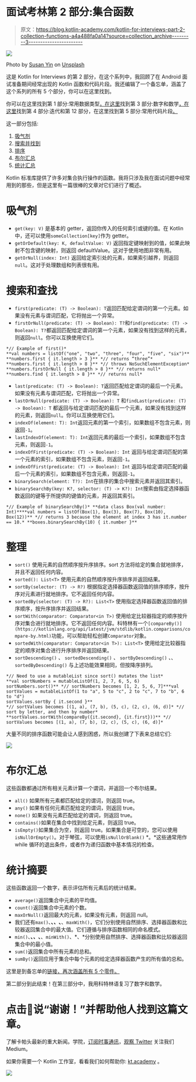 # 面试考林第 2 部分:集合函数

> 原文：<https://blog.kotlin-academy.com/kotlin-for-interviews-part-2-collection-functions-a4a488fa0a14?source=collection_archive---------3----------------------->

![](img/b6422f0079e3a0bef19e9b464651be6f.png)

Photo by [Susan Yin](https://unsplash.com/@syinq?utm_source=medium&utm_medium=referral) on [Unsplash](https://unsplash.com?utm_source=medium&utm_medium=referral)

这是 Kotlin for Interviews 的第 2 部分，在这个系列中，我回顾了在 Android 面试准备期间经常出现的 Kotlin 函数和代码片段。我还编辑了一个备忘单，涵盖了这个系列的所有 5 个部分，你可以在这里找到。

你可以在这里找到第 1 部分:常用数据类型[，在这里](/kotlin-for-interviews-part-1-common-data-types-886ea1e40645)找到第 3 部分:数字和数学[，在这里](/kotlin-for-interviews-part-3-numbers-and-math-786660295cea)找到第 4 部分:迭代和第 12 部分，在这里找到第 5 部分:常用代码片段[。](/kotlin-for-interviews-part-5-frequently-used-code-snippets-444ad4d137f5)

这一部分包括:

1.  [吸气剂](#b776)
2.  [搜索并找到](#6f94)
3.  [排序](#9820)
4.  [布尔汇总](#79c6)
5.  [统计汇总](#dae6)

Kotlin 标准库提供了许多对集合执行操作的函数。我将只涉及我在面试问题中经常用到的那些，但是这里有一篇很棒的文章对它们进行了概述。

# 吸气剂

*   `get(key: V)` 是基本的 getter，返回你传入的任何索引或键的值。在 Kotlin 中，还可以使用`someCollection[key]`作为 getter。
*   `getOrDefault(key: K, defaultValue: V)` 返回指定键映射到的值，如果此映射不包含键的映射，则返回 defaultValue。这对于使用地图非常有用。
*   `getOrNull(index: Int)` 返回给定索引处的元素，如果索引越界，则返回`null`。这对于处理数组和列表很有用。

# 搜索和查找

*   `first(predicate: (T) -> Boolean): T`返回匹配给定谓词的第一个元素。如果没有元素与谓词匹配，它将抛出一个异常。
*   `firstOrNull(predicate: (T) -> Boolean): T?`和`find(predicate: (T) -> Boolean): T?`都返回匹配给定谓词的第一个元素，如果没有找到这样的元素，则返回`null`。你可以互换使用它们。

```
*// Example of first()*
**val numbers = listOf("one", "two", "three", "four", "five", "six")**
**numbers.first { it.length > 3 }** *// returns “three”*
**numbers.first { it.length > 8 }** *// throws NoSuchElementException* **numbers.firstOrNull { it.length > 8 }** *// returns null* **numbers.find { it.length > 8 }** *// returns null*
```

*   `last(predicate: (T) -> Boolean): T`返回匹配给定谓词的最后一个元素。如果没有元素与谓词匹配，它将抛出一个异常。
*   `lastOrNull(predicate: (T) -> Boolean): T` 和`findLast(predicate: (T) -> Boolean): T` 都返回与给定谓词匹配的最后一个元素，如果没有找到这样的元素，则返回`null`。你可以互换使用它们。
*   `indexOf(element: T): Int`返回元素的第一个索引，如果数组不包含元素，则返回`-1`。
*   `lastIndexOf(element: T): Int`返回元素的最后一个索引，如果数组不包含元素，则返回`-1`。
*   `indexOfFirst(predicate: (T) -> Boolean): Int` 返回与给定谓词匹配的第一个元素的索引，如果数组不包含元素，则返回`-1`。
*   `indexOfFirst(predicate: (T) -> Boolean): Int` 返回与给定谓词匹配的最后一个元素的索引，如果数组不包含元素，则返回`-1`。
*   `binarySearch(element: T?): Int`在排序的集合中搜索元素并返回其索引。
*   `binarySearchBy(key: K?, selector: (T) -> K?): Int`搜索由指定选择器函数返回的键等于所提供的键值的元素，并返回其索引。

```
*// Example of binarySearchBy()* **data class Box(val number: Int)****val numbers = listOf(Box(1), Box(3), Box(7), Box(10), Box(12))** *// returns 3 because the element at index 3 has it.number == 10.* **boxes.binarySearchBy(10) { it.number }**
```

# 整理

*   `sort()` 使用元素的自然顺序按升序排序。sort 方法将给定的集合就地排序，并且不返回任何内容。
*   `sorted(): List<T>` 使用元素的自然顺序按升序排序并返回结果。
*   `sortBy(selector: (T) -> R?)` 根据指定选择器函数返回值的排序顺序，按升序对元素进行就地排序。它不返回任何内容。
*   `sortedBy(selector: (T) -> R?): List<T>` 使用指定选择器函数返回值的排序顺序，按升序排序并返回结果。
*   `sortWith(comparator: Comparator<in T>)` 使用给定比较器指定的顺序按升序对集合进行就地排序。它不返回任何内容。科特林有一个`[compareBy()](https://kotlinlang.org/api/latest/jvm/stdlib/kotlin.comparisons/compare-by.html)`功能，可以帮助轻松创建`Comparator`对象。
*   `sortedWith(comparator: Comparator<in T>): List<T>` 使用给定比较器指定的顺序对集合进行升序排序并返回结果。
*   `sortDescending()` *、* `sortedDescending()` *、* `sortByDescending()` *、*、`sortedByDescending()` 与上述功能效果相同，但按降序排列。

```
*// Need to use a mutableList since sort() mutates the list*
**val sortNumbers = mutableListOf(1, 2, 7, 6, 5, 6)
sortNumbers.sort()** *// sortNumbers becomes [1, 2, 5, 6, 7]***val sortValues = mutableListOf(1 to "a", 5 to "c", 2 to "c", 7 to "b", 6 to "d")
sortValues.sortBy { it.second }** 
*// sortValues becomes [(1, a), (7, b), (5, c), (2, c), (6, d)]* *// sort by letter, and then by number* **sortValues.sortWith(compareBy({it.second}, {it.first}))** *// sortValues becomes [(1, a), (7, b), (2, c), (5, c), (6, d)]*
```

大量不同的排序函数可能会让人感到困惑，所以我创建了下表来总结它们:

![](img/4fc1da3da51b9060bfbebcd5123fc325.png)

# 布尔汇总

这些函数都通过所有相关元素计算一个谓词，并返回一个布尔结果。

*   `all()` 如果所有元素都匹配给定的谓词，则返回 true。
*   `any()` 如果有任何元素匹配给定的谓词，则返回 true。
*   `none()` 如果没有元素匹配给定的谓词，则返回 true。
*   `contains()`如果在集合中找到给定元素，则返回 true。
*   `isEmpty()`如果集合为空，则返回 true。如果集合是可空的，您可以使用`isNullOrEmpty()`。对于琴弦，可以使用`isNullOrBlank()` *。*这些通常用作 while 循环的退出条件，或者作为递归函数中基本情况的检查。

# 统计摘要

这些函数返回一个数字，表示评估所有元素后的统计结果。

*   `average()`返回集合中元素的平均值。
*   `count()`返回集合中元素的个数。
*   `maxOrNull()`返回最大的元素，如果没有元素，则返回 null。
*   我们还有`max()`、**、*、*、**、`maxWith()`，它们分别使用自然排序、选择器函数和比较器返回集合中的最大值。它们遵循与排序函数相同的命名模式。
*   `min()`、**、*、*、**、`minWith()`、*、*分别使用自然排序、选择器函数和比较器返回集合中的最小值。
*   `sum()`返回集合中所有元素的总和。
*   `sumBy()`返回应用于集合中每个元素的给定选择器函数产生的所有值的总和。

这里是到备忘单的[链接，再次涵盖所有 5 个零件。](/kotlin-for-interviews-cheatsheet-88a9831e9d55)

第二部分到此结束！在第三部分中，我用科特林语复习了数字和数学。

# 点击👏说“谢谢！”并帮助他人找到这篇文章。

了解卡帕头最新的重大新闻。学院，[订阅时事通讯](https://kotlin-academy.us17.list-manage.com/subscribe?u=5d3a48e1893758cb5be5c2919&id=d2ba84960a)，[观察 Twitter](https://twitter.com/ktdotacademy) 关注我们 Medium。

如果你需要一个 Kotlin 工作室，看看我们如何帮助你: [kt.academy](https://kt.academy/) 。

[![](img/3146970f03e44cb07afe660b0d43e045.png)](https://kotlin-academy.us17.list-manage.com/subscribe?u=5d3a48e1893758cb5be5c2919&id=d2ba84960a)